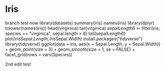 # Iris
branch test now
library(datasets)
summary(iris)
names(iris)
library(dplyr)
tolower(names(iris))
head(virginica)
tail(virginica)
sepalLength6 <- filter(iris, species == "virginica", sepal.length > 6)
tail(sepalLength6)
plot(iris$Sepal.Length, iris$Sepal.Width)
install.packages("tidyverse")
library(tidyverse)
ggplot(data = iris, aes(x = Sepal.Length, y = Sepal.Width)) + 
  geom_point(size = 3) + 
  geom_smooth(size = 1, se = FALSE) + 
  facet_grid(rows = vars(Species))
  
  2nd edit test


